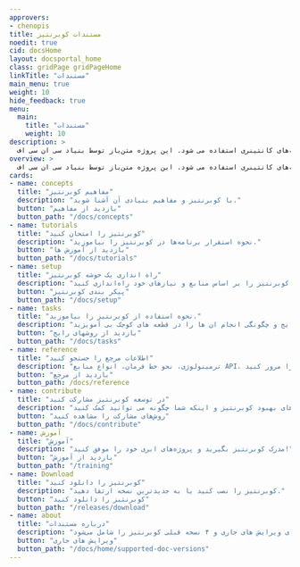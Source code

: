 ```yaml
---
approvers:
- chenopis
title: مستندات کوبرنتیز
noedit: true
cid: docsHome
layout: docsportal_home
class: gridPage gridPageHome
linkTitle: "مستندات"
main_menu: true
weight: 10
hide_feedback: true
menu:
  main:
    title: "مستندات"
    weight: 10
description: >
  کوبرنتیز یک موتور متن‌باز پیکربندی کانتینر است که برای خودکارسازی، استقرار، مقیاس‌بندی و مدیریت برنامه‌های کانتینری استفاده می شود. این پروژه متن‌باز توسط بنیاد سی ان سی اف (Cloud Native Computing Foundation) میزبانی می‌شود.
overview: >
  کوبرنتیز یک موتور متن‌باز پیکربندی کانتینر است که برای خودکارسازی، استقرار، مقیاس‌بندی و مدیریت برنامه‌های کانتینری استفاده می شود. این پروژه متن‌باز توسط بنیاد سی ان سی اف (<a href="https://www.cncf.io/about">CNCF</a>) میزبانی می‌شود.
cards:
- name: concepts
  title: "مفاهیم کوبرنتیز"
  description: "با کوبرنتیز و مفاهیم بنیادی آن آشنا شوید."
  button: "بازدید از مفاهیم"
  button_path: "/docs/concepts"
- name: tutorials
  title: "کوبرنتیز را امتحان کنید"
  description: "نحوه استقرار برنامه‌ها در کوبرنتیز را بیاموزید."
  button: "بازدید از آموزش ها"
  button_path: "/docs/tutorials"
- name: setup
  title: "راه اندازی یک خوشه کوبرنتیز"
  description: "کوبرنتیز را بر اساس منابع و نیازهای خود راه‌اندازی کنید."
  button: "پیکر بندی کوبرنتیز"
  button_path: "/docs/setup"
- name: tasks
  title: "نحوه استفاده از کوبرنتیز را بیاموزید."
  description: "روش های رایج و چگونگی انجام ان ها را در قطعه های کوچک بی آمویزید."
  button: "بازدید از روشهای رایج"
  button_path: "/docs/tasks"
- name: reference
  title: "اطلاعات مرجع را جستجو کنید"
  description: "ترمینولوژی، نحو خط فرمان، انواع منابع API، و مستندات ابزارهای راه‌اندازی را مرور کنید."
  button: "بازدید از مرجع"
  button_path: /docs/reference
- name: contribute
  title: "در توسعه کوبرنتیز مشارکت کنید"
  description: "روش های بهبود کوبرنتیز و اینکه شما چگونه می توانید کمک کنید."
  button: "روش‌های مشارکت را مشاهده کنید"
  button_path: "/docs/contribute"
- name: آموزش
  title: "آموزش"
  description: "مدرک کوبرنتیز بگیرید و پروژه‌های ابری خود را موفق کنید!"
  button: "بازدید از آموزش"
  button_path: "/training"
- name: Download
  title: "کوبرنتیز را دانلود کنید"
  description: "کوبرنتیز را نصب کنید یا به جدیدترین نسخه ارتقا دهید."
  button: "کوبرنتیز را دانلود کنید"
  button_path: "/releases/download"
- name: about
  title: "درباره مستندات"
  description: "این وب‌سایت مستندات برای ویرایش های جاری و ۴ نسخه قبلی کوبرنتیز را شامل می‌شود."
  button: "ویرایش های جاری"
  button_path: "/docs/home/supported-doc-versions"
---
```

